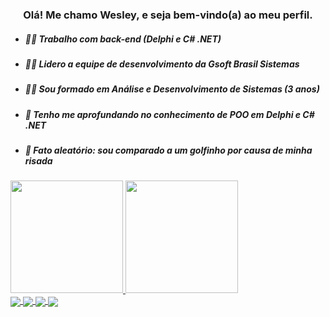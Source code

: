 <div align="center">
  <h3> Olá! Me chamo Wesley, e seja bem-vindo(a) ao meu perfil. </h3>
</div>  

 - ##### 👨‍💻 Trabalho com back-end (Delphi e C# .NET)
 - ##### 👨‍💼 Lidero a equipe de desenvolvimento da Gsoft Brasil Sistemas
 - ##### 👨‍🎓 Sou formado em Análise e Desenvolvimento de Sistemas (3 anos)
 - ##### 🌱 Tenho me aprofundando no conhecimento de POO em Delphi e C# .NET
 - ##### 🐬 Fato aleatório: sou comparado a um golfinho por causa de minha risada

<div>
  <a href="https://github.com/WesleyNeves16">
  <img height="180cm" src="https://github-readme-stats.vercel.app/api?username=WesleyNeves16&show_icons=true&theme=github_dark&include_all_commits=true&count_private=true"> <!-- usar theme=prussian ou theme=algolia -->
  <img height="180cm" src="https://github-readme-stats.vercel.app/api/top-langs/?username=WesleyNeves16&layout-compact&langs_count-16&theme=github_dark">  
</div>    
<img align="center" src="https://img.shields.io/badge/Delphi_RAD_Studio-B22222?style=for-the-badge&logo=delphi&logoColor=white">
<img align="center" src="https://img.shields.io/badge/C%23-239120?style=for-the-badge&logo=c-sharp&logoColor=white">
<img align="center" src="https://img.shields.io/badge/.NET-5C2D91?style=for-the-badge&logo=.net&logoColor=white">
<img align="center" src="https://img.shields.io/badge/Microsoft_SQL_Server-CC2927?style=for-the-badge&logo=microsoft-sql-server&logoColor=white">

<!--![Snake animation](https://github.com/WesleyNeves16/WesleyNeves16/blob/output/github-contribution-grid-snake.svg)-->
  
<!--
**WesleyNeves16/WesleyNeves16** is a ✨ _special_ ✨ repository because its `README.md` (this file) appears on your GitHub profile.

Here are some ideas to get you started:

- 🔭 I’m currently working on ...
- 🌱 I’m currently learning ...
- 👯 I’m looking to collaborate on ...
- 🤔 I’m looking for help with ...
- 💬 Ask me about ...
- 📫 How to reach me: ...
- 😄 Pronouns: ...
- ⚡ Fun fact: ...
-->
